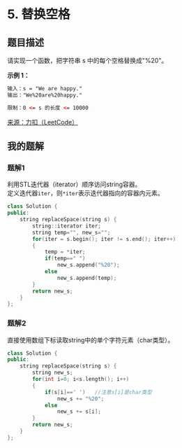 # 5. 替换空格
## 题目描述
请实现一个函数，把字符串 s 中的每个空格替换成"%20"。

**示例 1：**
```htm
输入：s = "We are happy."
输出："We%20are%20happy."

限制：0 <= s 的长度 <= 10000
```

[来源：力扣（LeetCode）](https://leetcode-cn.com/problems/ti-huan-kong-ge-lcof/)

## 我的题解
### 题解1
利用STL迭代器（iterator）顺序访问string容器。  
定义迭代器```iter```，则```*iter```表示迭代器指向的容器内元素。  
```C++
class Solution {
public:
    string replaceSpace(string s) {
        string::iterator iter;
        string temp="", new_s="";
        for(iter = s.begin(); iter != s.end(); iter++)
        {
            temp = *iter;
            if(temp==" ")
                new_s.append("%20");
            else
                new_s.append(temp);
        }
        return new_s;
    }
};
```

### 题解2
直接使用数组下标读取string中的单个字符元素（char类型）。  
```C++
class Solution {
public:
    string replaceSpace(string s) {
        string new_s;
        for(int i=0; i<s.length(); i++)
        {
            if(s[i]==' ')   //注意s[i]是char类型
                new_s += "%20";
            else
                new_s += s[i];
        }
        return new_s;
    }
};
```
